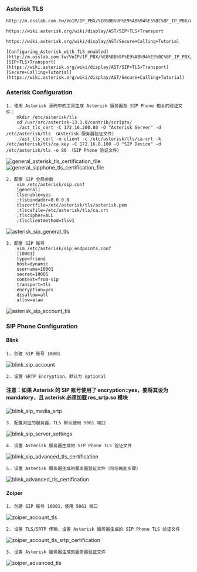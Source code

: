### Asterisk TLS

	http://m.osslab.com.tw/VoIP/IP_PBX/%E8%BB%9F%E9%AB%94%E5%BC%8F_IP_PBX/Asterisk/Tips/%E8%A8%AD%E7%BD%AE_Asterisk_%E7%9A%84%E5%AE%89%E5%85%A8%E6%80%A7_(security)/Configuring_Asterisk_with_TLS_enabled
	
	https://wiki.asterisk.org/wiki/display/AST/SIP+TLS+Transport
	
	https://wiki.asterisk.org/wiki/display/AST/Secure+Calling+Tutorial
	
	[Configuring_Asterisk_with_TLS_enabled](http://m.osslab.com.tw/VoIP/IP_PBX/%E8%BB%9F%E9%AB%94%E5%BC%8F_IP_PBX/Asterisk/Tips/%E8%A8%AD%E7%BD%AE_Asterisk_%E7%9A%84%E5%AE%89%E5%85%A8%E6%80%A7_(security)/Configuring_Asterisk_with_TLS_enabled)
	[SIP+TLS+Transport](https://wiki.asterisk.org/wiki/display/AST/SIP+TLS+Transport)
	[Secure+Calling+Tutorial](https://wiki.asterisk.org/wiki/display/AST/Secure+Calling+Tutorial)

### Asterisk Configuration

	1. 使用 Asterisk 源码中的工具生成 Asterisk 服务器及 SIP Phone 相关的验证文件：
		mkdir /etc/asterisk/tls
		cd /usr/src/asterisk-13.1.0/contrib/scripts/
		./ast_tls_cert -C 172.16.200.80 -O "Asterisk Server" -d /etc/asterisk/tls （Asterisk 服务器验证文件）
		./ast_tls_cert -m client -c /etc/asterisk/tls/ca.crt -k /etc/asterisk/tls/ca.key -C 172.16.8.180 -O "SIP Device" -d /etc/asterisk/tls -o 80 （SIP Phone 验证文件）

![general_asterisk_tls_certification_file](images/general_asterisk_tls_certification_file.png)
![general_sipphone_tls_certification_file](images/general_sipphone_tls_certification_file.png)

	2. 配置 SIP 全局参数
		vim /etc/asterisk/sip.conf
		[general]
		tlsenable=yes
		;tlsbindaddr=0.0.0.0
		tlscertfile=/etc/asterisk/tls/asterisk.pem
		;tlscafile=/etc/asterisk/tls/ca.crt
		;tlscipher=ALL
		;tlsclientmethod=tlsv1

![asterisk_sip_general_tls](images/asterisk_sip_general_tls.png)

	3. 配置 SIP 账号
		vim /etc/asterisk/sip_endpoints.conf
		[10001]
		type=friend
		host=dynamic
		username=10001
		secret=10001
		context=from-sip
		transport=tls
		encryption=yes
		disallow=all
		allow=alaw

![asterisk_sip_account_tls](images/asterisk_sip_account_tls.png)

### SIP Phone Configuration

#### Blink

	1. 创建 SIP 账号 10001

![blink_sip_account](images/blink_sip_account.png)

	2. 设置 SRTP Encryption，默认为 optional

#### 注意：如果 Asterisk 的 SIP 账号使用了 encryption=yes，要将其设为 mandatory，且 asterisk 必须加载 res_srtp.so 模块

![blink_sip_media_srtp](images/blink_sip_media_srtp.png)

	3. 配置对应的服务器，TLS 默认使用 5061 端口
	
![blink_sip_server_settings](images/blink_sip_server_settings.png)

	4. 设置 Asterisk 服务器生成的 SIP Phone TLS 验证文件

![blink_sip_advanced_tls_certification](images/blink_sip_advanced_tls_certification.png)

	5. 设置 Asterisk 服务器生成的服务器验证文件（可忽略此步骤）

![blink_advanced_tls_certification](images/blink_advanced_tls_certification.png)

#### Zoiper

	1. 创建 SIP 账号 10001，使用 5061 端口

![zoiper_account_tls](images/zoiper_account_tls.png)

	2. 设置 TLS/SRTP 传输，设置 Asterisk 服务器生成的 SIP Phone TLS 验证文件

![zoiper_account_tls_srtp_certification](images/zoiper_account_tls_srtp_certification.png)

	3. 设置 Asterisk 服务器生成的服务器验证文件

![zoiper_advanced_tls](images/zoiper_advanced_tls.png)
